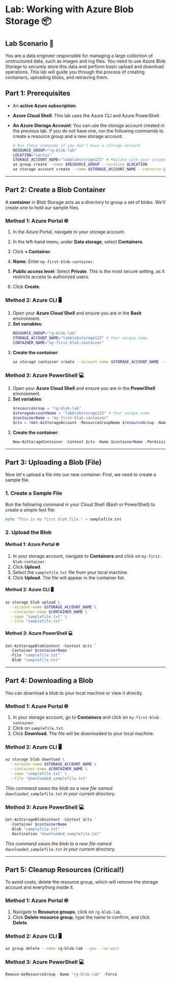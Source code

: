 # Lab: Working with Azure Blob Storage 📦

## Lab Scenario 🧪

You are a data engineer responsible for managing a large collection of unstructured data, such as images and log files. You need to use Azure Blob Storage to securely store this data and perform basic upload and download operations. This lab will guide you through the process of creating containers, uploading blobs, and retrieving them.

## Part 1: Prerequisites

* An **active Azure subscription**.

* **Azure Cloud Shell**: This lab uses the Azure CLI and Azure PowerShell.

* **An Azure Storage Account**: You can use the storage account created in the previous lab. If you do not have one, run the following commands to create a resource group and a new storage account.
    ```bash
    # Run these commands if you don't have a storage account
    RESOURCE_GROUP="rg-blob-lab"
    LOCATION="eastus"
    STORAGE_ACCOUNT_NAME="labblobstorage123" # Replace with your unique name
    az group create --name $RESOURCE_GROUP --location $LOCATION
    az storage account create --name $STORAGE_ACCOUNT_NAME --resource-group $RESOURCE_GROUP --location $LOCATION --sku Standard_LRS --kind StorageV2
    ```

-----

## Part 2: Create a Blob Container

A **container** in Blob Storage acts as a directory to group a set of blobs. We'll create one to hold our sample files.

### Method 1: Azure Portal 🌐

1.  In the Azure Portal, navigate to your storage account.

2.  In the left-hand menu, under **Data storage**, select **Containers**.

3.  Click **+ Container**.

4.  **Name**: Enter `my-first-blob-container`.

5.  **Public access level**: Select **Private**. This is the most secure setting, as it restricts access to authorized users.

6.  Click **Create**.

### Method 2: Azure CLI 🖥️

1.  Open your **Azure Cloud Shell** and ensure you are in the **Bash** environment.
2.  **Set variables**:
    ```bash
    RESOURCE_GROUP="rg-blob-lab"
    STORAGE_ACCOUNT_NAME="labblobstorage123" # Your unique name
    CONTAINER_NAME="my-first-blob-container"
    ```
3.  **Create the container**:
    ```bash
    az storage container create --account-name $STORAGE_ACCOUNT_NAME --name $CONTAINER_NAME
    ```

### Method 3: Azure PowerShell 💻

1.  Open your **Azure Cloud Shell** and ensure you are in the **PowerShell** environment.
2.  **Set variables**:
    ```powershell
    $resourceGroup = "rg-blob-lab"
    $storageAccountName = "labblobstorage123" # Your unique name
    $containerName = "my-first-blob-container"
    $ctx = (Get-AzStorageAccount -ResourceGroupName $resourceGroup -Name $storageAccountName).Context
    ```
3.  **Create the container**:
    ```powershell
    New-AzStorageContainer -Context $ctx -Name $containerName -Permission Off
    ```

-----

## Part 3: Uploading a Blob (File)

Now let's upload a file into our new container. First, we need to create a sample file.

### 1\. Create a Sample File

Run the following command in your Cloud Shell (Bash or PowerShell) to create a simple text file:

```bash
echo "This is my first blob file." > samplefile.txt
```

### 2\. Upload the Blob

#### Method 1: Azure Portal 🌐

1.  In your storage account, navigate to **Containers** and click on `my-first-blob-container`.
2.  Click **Upload**.
3.  Select the `samplefile.txt` file from your local machine.
4.  Click **Upload**. The file will appear in the container list.

#### Method 2: Azure CLI 🖥️

```bash
az storage blob upload \
  --account-name $STORAGE_ACCOUNT_NAME \
  --container-name $CONTAINER_NAME \
  --name "samplefile.txt" \
  --file "samplefile.txt"
```

#### Method 3: Azure PowerShell 💻

```powershell
Set-AzStorageBlobContent -Context $ctx `
  -Container $containerName `
  -File "samplefile.txt" `
  -Blob "samplefile.txt"
```

-----

## Part 4: Downloading a Blob

You can download a blob to your local machine or view it directly.

### Method 1: Azure Portal 🌐

1.  In your storage account, go to **Containers** and click on `my-first-blob-container`.
2.  Click on `samplefile.txt`.
3.  Click **Download**. The file will be downloaded to your local machine.

### Method 2: Azure CLI 🖥️

```bash
az storage blob download \
  --account-name $STORAGE_ACCOUNT_NAME \
  --container-name $CONTAINER_NAME \
  --name "samplefile.txt" \
  --file "downloaded_samplefile.txt"
```

*This command saves the blob as a new file named `downloaded_samplefile.txt` in your current directory.*

### Method 3: Azure PowerShell 💻

```powershell
Get-AzStorageBlobContent -Context $ctx `
  -Container $containerName `
  -Blob "samplefile.txt" `
  -Destination "downloaded_samplefile.txt"
```

*This command saves the blob to a new file named `downloaded_samplefile.txt` in your current directory.*

-----

## Part 5: Cleanup Resources (Critical\!)

To avoid costs, delete the resource group, which will remove the storage account and everything inside it.

### Method 1: Azure Portal 🌐

1.  Navigate to **Resource groups**, click on `rg-blob-lab`.
2.  Click **Delete resource group**, type the name to confirm, and click **Delete**.

### Method 2: Azure CLI 🖥️

```bash
az group delete --name rg-blob-lab --yes --no-wait
```

### Method 3: Azure PowerShell 💻

```powershell
Remove-AzResourceGroup -Name "rg-blob-lab" -Force
```